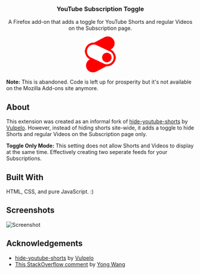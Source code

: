 <div align="center">
	<h3 align="center">YouTube Subscription Toggle</h3>
	<p align="center">A Firefox add-on that adds a toggle for YouTube Shorts and regular Videos on the Subscription page.</p>
	<img src="https://github.com/snab43/youtube-shorts-toggle/blob/develop/icons/icon-96.png?raw=true">
</div>

**Note:** This is abandoned. Code is left up for prosperity but it's not available on the Mozilla Add-ons site anymore.

## About
This extension was created as an informal fork of [hide-youtube-shorts](https://github.com/Vulpelo/hide-youtube-shorts/) by [Vulpelo](https://github.com/Vulpelo). However, instead of hiding shorts site-wide, it adds a toggle to hide Shorts and regular Videos on the Subscription page only.

**Toggle Only Mode:** This setting does not allow Shorts and Videos to display at the same time. Effectively creating two seperate feeds for your Subscriptions.

## Built With

HTML, CSS, and pure JavaScript. :)

## Screenshots

![Screenshot](https://addons.mozilla.org/user-media/previews/full/278/278816.png)

## Acknowledgements
- [hide-youtube-shorts](https://github.com/Vulpelo/hide-youtube-shorts/) by [Vulpelo](https://github.com/Vulpelo)
- [This StackOverflow comment](https://stackoverflow.com/a/61511955) by [Yong Wang](https://stackoverflow.com/users/4556536/yong-wang)
